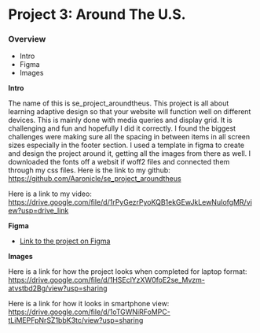 # Project 3: Around The U.S.

### Overview

- Intro
- Figma
- Images

**Intro**

The name of this is se_project_aroundtheus. This project is all about learning adaptive design so that your website will function well on different devices. This is mainly done with media queries and display grid. It is challenging and fun and hopefully I did it correctly. I found the biggest challenges were making sure all the spacing in between items in all screen sizes especially in the footer section. I used a template in figma to create and design the project around it, getting all the images from there as well. I downloaded the fonts off a websit if woff2 files and connected them through my css files. Here is the link to my github: https://github.com/Aaronicle/se_project_aroundtheus

Here is a link to my video: https://drive.google.com/file/d/1rPyGezrPyoKQB1ekGEwJkLewNuIofgMR/view?usp=drive_link

**Figma**

- [Link to the project on Figma](https://www.figma.com/file/ii4xxsJ0ghevUOcssTlHZv/Sprint-3%3A-Around-the-US?node-id=0%3A1)

**Images**

Here is a link for how the project looks when completed for laptop format: https://drive.google.com/file/d/1HSEclYzXW0foE2se_Mvzm-atvstbd2Bg/view?usp=sharing

Here is a link for how it looks in smartphone view: https://drive.google.com/file/d/1oTGWNiRFoMPC-tLiMEPFpNrSZ1bbK3tc/view?usp=sharing
